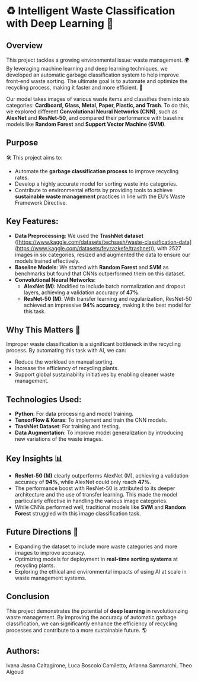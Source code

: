 # ♻️ Intelligent Waste Classification with Deep Learning 🧠

## Overview
This project tackles a growing environmental issue: waste management. 🌍 By leveraging machine learning and deep learning techniques, we developed an automatic garbage classification system to help improve front-end waste sorting. The ultimate goal is to automate and optimize the recycling process, making it faster and more efficient. 🚮

Our model takes images of various waste items and classifies them into six categories: **Cardboard, Glass, Metal, Paper, Plastic, and Trash**. To do this, we explored different **Convolutional Neural Networks (CNN)**, such as **AlexNet** and **ResNet-50**, and compared their performance with baseline models like **Random Forest** and **Support Vector Machine (SVM)**.

## Purpose
🛠️ This project aims to:
- Automate the **garbage classification process** to improve recycling rates.
- Develop a highly accurate model for sorting waste into categories.
- Contribute to environmental efforts by providing tools to achieve **sustainable waste management** practices in line with the EU’s Waste Framework Directive.

## Key Features:
- **Data Preprocessing**: We used the **TrashNet dataset** ([https://www.kaggle.com/datasets/techsash/waste-classification-data](https://www.kaggle.com/datasets/feyzazkefe/trashnet)), with 2527 images in six categories, resized and augmented the data to ensure our models trained effectively.
- **Baseline Models**: We started with **Random Forest** and **SVM** as benchmarks but found that CNNs outperformed them on this dataset.
- **Convolutional Neural Networks**:
  - **AlexNet (M)**: Modified to include batch normalization and dropout layers, achieving a validation accuracy of **47%**.
  - **ResNet-50 (M)**: With transfer learning and regularization, ResNet-50 achieved an impressive **94% accuracy**, making it the best model for this task.

## Why This Matters 🌱
Improper waste classification is a significant bottleneck in the recycling process. By automating this task with AI, we can:
- Reduce the workload on manual sorting.
- Increase the efficiency of recycling plants.
- Support global sustainability initiatives by enabling cleaner waste management.

## Technologies Used:
- **Python**: For data processing and model training.
- **TensorFlow & Keras**: To implement and train the CNN models.
- **TrashNet Dataset**: For training and testing.
- **Data Augmentation**: To improve model generalization by introducing new variations of the waste images.

## Key Insights 📊
- **ResNet-50 (M)** clearly outperforms AlexNet (M), achieving a validation accuracy of **94%**, while AlexNet could only reach **47%**.
- The performance boost with ResNet-50 is attributed to its deeper architecture and the use of transfer learning. This made the model particularly effective in handling the various image categories.
- While CNNs performed well, traditional models like **SVM** and **Random Forest** struggled with this image classification task.

## Future Directions 🚀
- Expanding the dataset to include more waste categories and more images to improve accuracy.
- Optimizing models for deployment in **real-time sorting systems** at recycling plants.
- Exploring the ethical and environmental impacts of using AI at scale in waste management systems.

## Conclusion
This project demonstrates the potential of **deep learning** in revolutionizing waste management. By improving the accuracy of automatic garbage classification, we can significantly enhance the efficiency of recycling processes and contribute to a more sustainable future. 🌎

## Authors:
Ivana Jasna Caltagirone, Luca Boscolo Camiletto, Arianna Sammarchi, Theo Algoud

